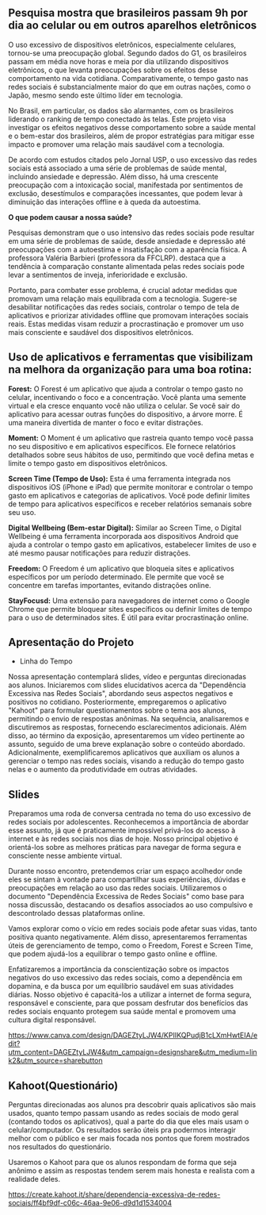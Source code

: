 ## Pesquisa mostra que brasileiros passam 9h por dia ao celular ou em outros aparelhos eletrônicos

 O uso excessivo de dispositivos eletrônicos, especialmente celulares, tornou-se uma preocupação global. Segundo dados do G1, os brasileiros passam em média nove horas e meia por dia utilizando dispositivos eletrônicos, o que levanta preocupações sobre os efeitos desse comportamento na vida cotidiana. Comparativamente, o tempo gasto nas redes sociais é substancialmente maior do que em outras nações, como o Japão, mesmo sendo este último líder em tecnologia.  

No Brasil, em particular, os dados são alarmantes, com os brasileiros liderando o ranking de tempo conectado às telas. Este projeto visa investigar os efeitos negativos desse comportamento sobre a saúde mental e o bem-estar dos brasileiros, além de propor estratégias para mitigar esse impacto e promover uma relação mais saudável com a tecnologia.  

De acordo com estudos citados pelo Jornal USP, o uso excessivo das redes sociais está associado a uma série de problemas de saúde mental, incluindo ansiedade e depressão. Além disso, há uma crescente preocupação com a intoxicação social, manifestada por sentimentos de exclusão, desestímulos e comparações incessantes, que podem levar à diminuição das interações offline e à queda da autoestima. 

**O que podem causar a nossa saúde?**

Pesquisas demonstram que o uso intensivo das redes sociais pode resultar em uma série de problemas de saúde, desde ansiedade e depressão até preocupações com a autoestima e insatisfação com a aparência física. A professora Valéria Barbieri (professora da FFCLRP). destaca que a tendência à comparação constante alimentada pelas redes sociais pode levar a sentimentos de inveja, inferioridade e exclusão.  

Portanto, para combater esse problema, é crucial adotar medidas que promovam uma relação mais equilibrada com a tecnologia. Sugere-se desabilitar notificações das redes sociais, controlar o tempo de tela de aplicativos e priorizar atividades offline que promovam interações sociais reais. Estas medidas visam reduzir a procrastinação e promover um uso mais consciente e saudável dos dispositivos eletrônicos. 

## Uso de aplicativos e ferramentas que visibilizam na melhora da organização para uma boa rotina: 

**Forest:** O Forest é um aplicativo que ajuda a controlar o tempo gasto no celular, incentivando o foco e a concentração. Você planta uma semente virtual e ela cresce enquanto você não utiliza o celular. Se você sair do aplicativo para acessar outras funções do dispositivo, a árvore morre. É uma maneira divertida de manter o foco e evitar distrações. 

**Moment:** O Moment é um aplicativo que rastreia quanto tempo você passa no seu dispositivo e em aplicativos específicos. Ele fornece relatórios detalhados sobre seus hábitos de uso, permitindo que você defina metas e limite o tempo gasto em dispositivos eletrônicos. 

**Screen Time (Tempo de Uso):** Esta é uma ferramenta integrada nos dispositivos iOS (iPhone e iPad) que permite monitorar e controlar o tempo gasto em aplicativos e categorias de aplicativos. Você pode definir limites de tempo para aplicativos específicos e receber relatórios semanais sobre seu uso. 

**Digital Wellbeing (Bem-estar Digital):** Similar ao Screen Time, o Digital Wellbeing é uma ferramenta incorporada aos dispositivos Android que ajuda a controlar o tempo gasto em aplicativos, estabelecer limites de uso e até mesmo pausar notificações para reduzir distrações. 

**Freedom:** O Freedom é um aplicativo que bloqueia sites e aplicativos específicos por um período determinado. Ele permite que você se concentre em tarefas importantes, evitando distrações online. 

**StayFocusd:** Uma extensão para navegadores de internet como o Google Chrome que permite bloquear sites específicos ou definir limites de tempo para o uso de determinados sites. É útil para evitar procrastinação online.

## Apresentação do Projeto
- Linha do Tempo

 Nossa apresentação contemplará slides, vídeo e perguntas direcionadas aos alunos.
 Iniciaremos com slides elucidativos acerca da "Dependência Excessiva nas Redes Sociais", abordando seus aspectos negativos e positivos no cotidiano.
 Posteriormente, empregaremos o aplicativo "Kahoot" para formular questionamentos sobre o tema aos alunos, permitindo o envio de respostas anônimas.
  Na sequência, analisaremos e discutiremos as respostas, fornecendo esclarecimentos adicionais.
Além disso, ao término da exposição, apresentaremos um vídeo pertinente ao assunto, seguido de uma breve explanação sobre o conteúdo abordado.
Adicionalmente, exemplificaremos aplicativos que auxiliam os alunos a gerenciar o tempo nas redes sociais, visando a redução do tempo gasto nelas e o aumento da produtividade em outras atividades.

## Slides

Preparamos uma roda de conversa centrada no tema do uso excessivo de redes sociais por adolescentes. Reconhecemos a importância de abordar esse assunto, já que é praticamente impossível privá-los do acesso à internet e às redes sociais nos dias de hoje. Nosso principal objetivo é orientá-los sobre as melhores práticas para navegar de forma segura e consciente nesse ambiente virtual.

Durante nosso encontro, pretendemos criar um espaço acolhedor onde eles se sintam à vontade para compartilhar suas experiências, dúvidas e preocupações em relação ao uso das redes sociais. Utilizaremos o documento "Dependência Excessiva de Redes Sociais" como base para nossa discussão, destacando os desafios associados ao uso compulsivo e descontrolado dessas plataformas online.

Vamos explorar como o vício em redes sociais pode afetar suas vidas, tanto positiva quanto negativamente. Além disso, apresentaremos ferramentas úteis de gerenciamento de tempo, como o Freedom, Forest e Screen Time, que podem ajudá-los a equilibrar o tempo gasto online e offline.

Enfatizaremos a importância da conscientização sobre os impactos negativos do uso excessivo das redes sociais, como a dependência em dopamina, e da busca por um equilíbrio saudável em suas atividades diárias. Nosso objetivo é capacitá-los a utilizar a internet de forma segura, responsável e consciente, para que possam desfrutar dos benefícios das redes sociais enquanto protegem sua saúde mental e promovem uma cultura digital responsável.

https://www.canva.com/design/DAGEZtyLJW4/KPIIKQPudjB1cLXmHwtEIA/edit?utm_content=DAGEZtyLJW4&utm_campaign=designshare&utm_medium=link2&utm_source=sharebutton

## Kahoot(Questionário)

Perguntas direcionadas aos alunos pra descobrir quais aplicativos são mais usados, quanto tempo passam usando as redes sociais de modo geral (contando todos os aplicativos), qual a parte do dia que eles mais usam o celular/computador. Os resultados serão úteis pra podermos interagir melhor com o público e ser mais focada nos pontos que forem mostrados nos resultados do questionário.

Usaremos o Kahoot para que os alunos respondam de forma que seja anônimo e assim as respostas tendem serem mais honesta e realista com a realidade deles.

https://create.kahoot.it/share/dependencia-excessiva-de-redes-sociais/ff4bf9df-c06c-46aa-9e06-d9d1d1534004




